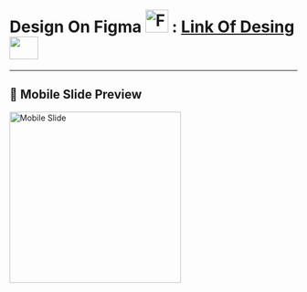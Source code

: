 # Design On Figma <img src="https://www.pngall.com/wp-content/uploads/13/Figma-Logo-PNG-Cutout.png" alt="Figma" width="40" height="40"> : [Link Of Desing](https://www.figma.com/design/TtRUpL2Nz74bueWwtUM6tt/UI-%2F-UX-Mobile-APP?node-id=0-1&node-type=canvas&t=csqQpEYDWSCO1ikP-0) <img src="https://media.giphy.com/media/mBYkXvLxkHZFmqBHIC/giphy.gif" width=50px height=40px>

---

## 📱 Mobile Slide Preview

<img src="./assets/mobile-slide.png" alt="Mobile Slide" width="300"/>
